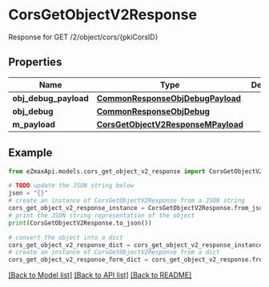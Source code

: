 # CorsGetObjectV2Response

Response for GET /2/object/cors/{pkiCorsID}

## Properties

Name | Type | Description | Notes
------------ | ------------- | ------------- | -------------
**obj_debug_payload** | [**CommonResponseObjDebugPayload**](CommonResponseObjDebugPayload.md) |  | 
**obj_debug** | [**CommonResponseObjDebug**](CommonResponseObjDebug.md) |  | [optional] 
**m_payload** | [**CorsGetObjectV2ResponseMPayload**](CorsGetObjectV2ResponseMPayload.md) |  | 

## Example

```python
from eZmaxApi.models.cors_get_object_v2_response import CorsGetObjectV2Response

# TODO update the JSON string below
json = "{}"
# create an instance of CorsGetObjectV2Response from a JSON string
cors_get_object_v2_response_instance = CorsGetObjectV2Response.from_json(json)
# print the JSON string representation of the object
print(CorsGetObjectV2Response.to_json())

# convert the object into a dict
cors_get_object_v2_response_dict = cors_get_object_v2_response_instance.to_dict()
# create an instance of CorsGetObjectV2Response from a dict
cors_get_object_v2_response_form_dict = cors_get_object_v2_response.from_dict(cors_get_object_v2_response_dict)
```
[[Back to Model list]](../README.md#documentation-for-models) [[Back to API list]](../README.md#documentation-for-api-endpoints) [[Back to README]](../README.md)



